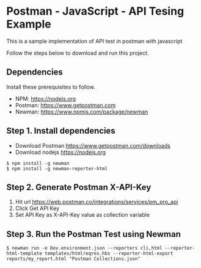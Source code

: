 # Postman - JavaScript - API Tesing Example

This is a sample implementation of API test in postman with javascript

Follow the steps below to download and run this project.

## Dependencies

Install these prerequisites to follow.

- NPM: https://nodejs.org
- Postman: https://www.getpostman.com
- Newman: https://www.npmjs.com/package/newman

## Step 1. Install dependencies

- Download Postman https://www.getpostman.com/downloads
- Download nodejs https://nodejs.org
```
$ npm install -g newman
$ npm install -g newman-reporter-html
```
## Step 2. Generate Postman X-API-Key
1. Hit url https://web.postman.co/integrations/services/pm_pro_api
2. Click Get API Key
3. Set API Key as X-API-Key value as collection variable

## Step 3. Run the Postman Test using Newman
```
$ newman run -e Dev.environment.json --reporters cli,html --reporter-html-template templates/htmlreqres.hbs --reporter-html-export reports/my_report.html "Postman Collections.json"
```
